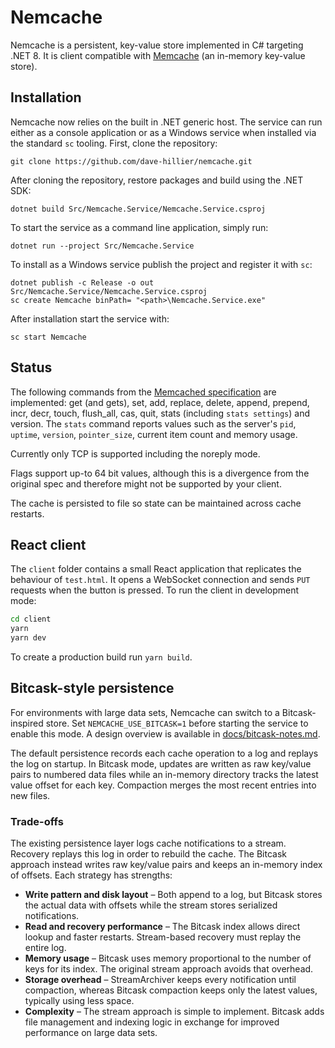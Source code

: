 # Nemcache

Nemcache is a persistent, key-value store implemented in C# targeting .NET 8.
It is client compatible with [Memcache](http://memcached.org/) (an in-memory key-value store).

## Installation

Nemcache now relies on the built in .NET generic host. The service can run
either as a console application or as a Windows service when installed via the
standard `sc` tooling.
First, clone the repository:
```
git clone https://github.com/dave-hillier/nemcache.git
```

After cloning the repository, restore packages and build using the .NET SDK:
```
dotnet build Src/Nemcache.Service/Nemcache.Service.csproj
```

To start the service as a command line application, simply run:
```
dotnet run --project Src/Nemcache.Service
```

To install as a Windows service publish the project and register it with `sc`:
```
dotnet publish -c Release -o out Src/Nemcache.Service/Nemcache.Service.csproj
sc create Nemcache binPath= "<path>\Nemcache.Service.exe"
```
After installation start the service with:
```
sc start Nemcache
```

## Status

The following commands from the [Memcached specification](https://raw.github.com/memcached/memcached/master/doc/protocol.txt)
are implemented: get (and gets), set, add, replace, delete, append, prepend, incr, decr, touch, flush_all, cas, quit, stats (including `stats settings`) and version.
The `stats` command reports values such as the server's `pid`, `uptime`, `version`, `pointer_size`, current item count and memory usage.
 
Currently only TCP is supported including the noreply mode. 

Flags support up-to 64 bit values, although this is a divergence from the original spec and therefore might not be supported by your client.

The cache is persisted to file so state can be maintained across cache restarts.

## React client

The `client` folder contains a small React application that replicates the
behaviour of `test.html`. It opens a WebSocket connection and sends `PUT`
requests when the button is pressed. To run the client in development mode:

```bash
cd client
yarn
yarn dev
```

To create a production build run `yarn build`.


## Bitcask-style persistence

For environments with large data sets, Nemcache can switch to a Bitcask-inspired store.
Set `NEMCACHE_USE_BITCASK=1` before starting the service to enable this mode.
A design overview is available in [docs/bitcask-notes.md](docs/bitcask-notes.md).

The default persistence records each cache operation to a log and replays the log
on startup. In Bitcask mode, updates are written as raw key/value pairs to
numbered data files while an in-memory directory tracks the latest value offset
for each key. Compaction merges the most recent entries into new files.

### Trade-offs

The existing persistence layer logs cache notifications to a stream. Recovery
replays this log in order to rebuild the cache. The Bitcask approach instead
writes raw key/value pairs and keeps an in-memory index of offsets. Each
strategy has strengths:

* **Write pattern and disk layout** – Both append to a log, but Bitcask stores
  the actual data with offsets while the stream stores serialized notifications.
* **Read and recovery performance** – The Bitcask index allows direct lookup and
  faster restarts. Stream-based recovery must replay the entire log.
* **Memory usage** – Bitcask uses memory proportional to the number of keys for
  its index. The original stream approach avoids that overhead.
* **Storage overhead** – StreamArchiver keeps every notification until
  compaction, whereas Bitcask compaction keeps only the latest values, typically
  using less space.
* **Complexity** – The stream approach is simple to implement. Bitcask adds file
  management and indexing logic in exchange for improved performance on large
  data sets.
